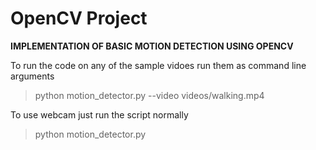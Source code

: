 # OpenCV Project

**IMPLEMENTATION  OF BASIC MOTION DETECTION USING OPENCV**

To run the code on any of the sample vidoes run them as command line arguments
>python motion_detector.py --video videos/walking.mp4

To use webcam just run the script normally
>python motion_detector.py

